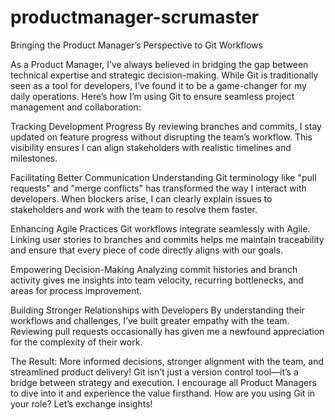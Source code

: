 ﻿# productmanager-scrumaster

Bringing the Product Manager’s Perspective to Git Workflows

As a Product Manager, I’ve always believed in bridging the gap between technical expertise and strategic decision-making. While Git is traditionally seen as a tool for developers, I’ve found it to be a game-changer for my daily operations. Here’s how I’m using Git to ensure seamless project management and collaboration:

Tracking Development Progress
By reviewing branches and commits, I stay updated on feature progress without disrupting the team’s workflow. This visibility ensures I can align stakeholders with realistic timelines and milestones.

Facilitating Better Communication
Understanding Git terminology like "pull requests" and "merge conflicts" has transformed the way I interact with developers. When blockers arise, I can clearly explain issues to stakeholders and work with the team to resolve them faster.

Enhancing Agile Practices
Git workflows integrate seamlessly with Agile. Linking user stories to branches and commits helps me maintain traceability and ensure that every piece of code directly aligns with our goals.

Empowering Decision-Making
Analyzing commit histories and branch activity gives me insights into team velocity, recurring bottlenecks, and areas for process improvement.

Building Stronger Relationships with Developers
By understanding their workflows and challenges, I’ve built greater empathy with the team. Reviewing pull requests occasionally has given me a newfound appreciation for the complexity of their work.

The Result: More informed decisions, stronger alignment with the team, and streamlined product delivery!
Git isn’t just a version control tool—it’s a bridge between strategy and execution. I encourage all Product Managers to dive into it and experience the value firsthand.
 How are you using Git in your role? Let’s exchange insights!
